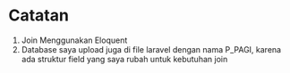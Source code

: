 <h1>Catatan</h1>
<ol>
    <li>Join Menggunakan Eloquent</li>
    <li>Database saya upload juga di file laravel dengan nama P_PAGI, karena ada struktur field yang saya rubah untuk kebutuhan join</li>    
</ol>
